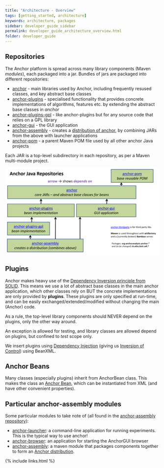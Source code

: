 ```yaml
---
title: "Architecture - Overview"
tags: [getting_started, architecture]
keywords: architecture, packages
sidebar: developer_guide_sidebar
permalink: developer_guide_architecture_overview.html
folder: developer_guide
---
```


## Repositories

The Anchor platform is spread across many library components (Maven *modules*), each packaged into a jar. Bundles of jars are packaged into different repositories:

* [anchor](https://github.com/anchoranalysis/anchor) - main libraries used by Anchor, including frequently resused classes, and key abstract base classes
* [anchor-plugins](https://github.com/anchoranalysis/anchor-plugins) - specialised functionality that provides concrete implementations of algorithms, features etc. by extending the abstract base classes in *anchor*
* [anchor-plugins-gpl](https://github.com/anchoranalysis/anchor-plugins-gpl) - like anchor-plugins but for any source code that relies on a GPL library
* [anchor-gui](https://github.com/anchoranalysis/anchor-gui) - the GUI application
* [anchor-assembly](https://github.com/anchoranalysis/anchor-assembly) - creates a [distribution of anchor](/developer_guide_intro_anchor_distribution.html), by combining JARs from the above with launcher applications
* [anchor-pom](https://github.com/anchoranalysis/anchor-pom) - a parent Maven POM file used by all other anchor Java projects

Each JAR is a top-level subdirectory in each repository, as per a Maven multi-module project.

![anchorRepositories.png](/images/anchorRepositories.png)


## Plugins

Anchor makes heavy use of the [Dependency Inversion principle from SOLID](https://itnext.io/solid-principles-explanation-and-examples-715b975dcad4). This means we use a lot of abstract base classes in the main anchor application, which other classes rely on BUT the concrete implementations are only provided by **plugins**. These plugins are only specified at run-time, and can be easily exchanged/extended/modified without changing the main (Anchor) code.

As a rule, the top-level library components should NEVER depend on the plugins, only the other way around. 

An exception is allowed for testing, and library classes are allowed depend on plugins, but confined to *test* scope only.

We insert plugins using [Dependency Injection](https://en.wikipedia.org/wiki/Dependency_injection) (giving us [Inversion of Control](https://en.wikipedia.org/wiki/Inversion_of_control)) using BeanXML.


## Anchor Beans

Many classes (especially plugins) inherit from AnchorBean class. This makes the class an [Anchor Bean](/developer_guide_intro_anchor_beans.html), which can be instantiated from XML (and have other convenient properties).

## Particular anchor-assembly modules

Some particular modules to take note of (all found in the [anchor-assembly repository](https://github.com/anchoranalysis/anchor-assembly)):
* [anchor-launcher](https://github.com/anchoranalysis/anchor-assembly/tree/master/addplugins/anchor-launcher): a command-line application for running experiments. This is the typical way to use anchor!
* [anchor-browser](https://github.com/anchoranalysis/anchor-assembly/tree/master/addplugins/anchor-browser): an application for starting the AnchorGUI browser
* [anchor-assembly](https://github.com/anchoranalysis/anchor-assembly/tree/master/anchor-assembly): a maven module that packages components together to form an [Anchor distribution](https://bitbucket.org/anchorimageanalysis/anchor/wiki/Anchor%20Distribution).

{% include links.html %}
